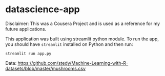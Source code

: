 # datascience-app

Disclaimer: This was a Cousera Project and is used as a reference for my future applications.

This application was built using streamlit python module. To run the app, you should have `streamlit` installed on Python and then run: 

```
streamlit run app.py
```

Data: https://github.com/stedy/Machine-Learning-with-R-datasets/blob/master/mushrooms.csv